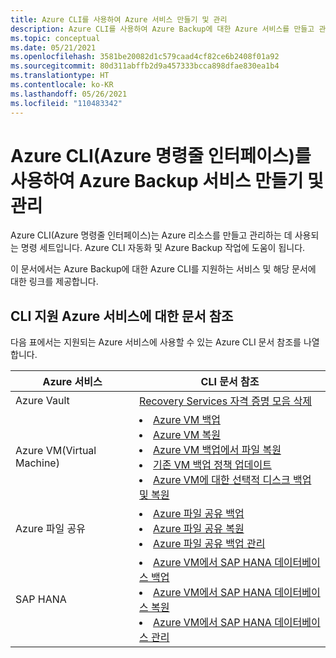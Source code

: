 ```yaml
---
title: Azure CLI를 사용하여 Azure 서비스 만들기 및 관리
description: Azure CLI를 사용하여 Azure Backup에 대한 Azure 서비스를 만들고 관리합니다.
ms.topic: conceptual
ms.date: 05/21/2021
ms.openlocfilehash: 3581be20082d1c579caad4cf82ce6b2408f01a92
ms.sourcegitcommit: 80d311abffb2d9a457333bcca898dfae830ea1b4
ms.translationtype: HT
ms.contentlocale: ko-KR
ms.lasthandoff: 05/26/2021
ms.locfileid: "110483342"
---
```

# <a name="create-and-manage-azure-backup-services-using-azure-command-line-interface-azure-cli"></a>Azure CLI(Azure 명령줄 인터페이스)를 사용하여 Azure Backup 서비스 만들기 및 관리

Azure CLI(Azure 명령줄 인터페이스)는 Azure 리소스를 만들고 관리하는 데 사용되는 명령 세트입니다. Azure CLI 자동화 및 Azure Backup 작업에 도움이 됩니다.

이 문서에서는 Azure Backup에 대한 Azure CLI를 지원하는 서비스 및 해당 문서에 대한 링크를 제공합니다.

## <a name="document-references-for-cli-supported-azure-services"></a>CLI 지원 Azure 서비스에 대한 문서 참조

다음 표에서는 지원되는 Azure 서비스에 사용할 수 있는 Azure CLI 문서 참조를 나열합니다.

Azure 서비스 | CLI 문서 참조
-------------------------- | ---------------------------------
Azure Vault | [Recovery Services 자격 증명 모음 삭제](backup-azure-delete-vault.md#delete-the-recovery-services-vault-by-using-cli)
Azure VM(Virtual Machine) | <li>[Azure VM 백업](quick-backup-vm-cli.md)</li><li>[Azure VM 복원](tutorial-restore-disk.md)</li><li>[Azure VM 백업에서 파일 복원](tutorial-restore-files.md)</li><li>[기존 VM 백업 정책 업데이트](modify-vm-policy-cli.md)</li><li>[Azure VM에 대한 선택적 디스크 백업 및 복원](selective-disk-backup-restore.md#using-azure-cli)</li>
Azure 파일 공유 | <li>[Azure 파일 공유 백업](backup-afs-cli.md)</li><li>[Azure 파일 공유 복원](restore-afs-cli.md)</li><li>[Azure 파일 공유 백업 관리](manage-afs-backup-cli.md)</li>
SAP HANA | <li>[Azure VM에서 SAP HANA 데이터베이스 백업](tutorial-sap-hana-backup-cli.md)</li><li>[Azure VM에서 SAP HANA 데이터베이스 복원](tutorial-sap-hana-restore-cli.md)</li><li>[Azure VM에서 SAP HANA 데이터베이스 관리](tutorial-sap-hana-manage-cli.md)</li>

